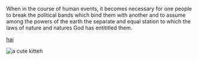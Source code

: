 When in the course of human events, it becomes necessary for one people to break the political bands which bind them with another and to assume among the powers of the earth the separate and equal station to which the laws of nature and natures God has entititled them.

[hai](Haldo)

![a cute kitteh]({{site.baseurl}}/kitten.jpg)
